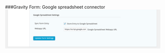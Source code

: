 ###Gravity Form: Google spreadsheet connector
![Gravity Form: Google spreadsheet connector](/images/gf_google_spreadsheet_connector.png)
